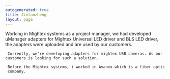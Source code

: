 ```yaml
---
autogenerated: true
title: Jintaozheng
layout: page
---
```


Working in Mightex systems as a project manager, we had developed
uManager adapters for Mightex Universal LED driver and BLS LED driver,
the adapters were uploaded and are used by our customers.

` Currently, we're developing adapters for mightex USB cameras. As our customers is looking for such a solution.`

` Before the Mightex systems, i worked in Avanex which is a fiber optic company.`
